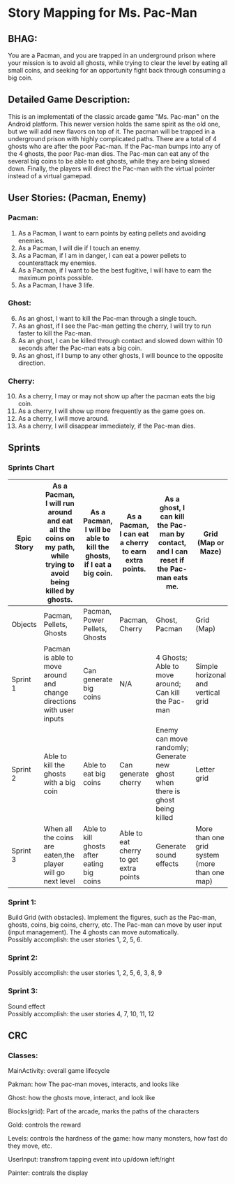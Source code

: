 # Story Mapping for Ms. Pac-Man

## BHAG: 
You are a Pacman, and you are trapped in an underground prison where your mission is to avoid all ghosts, while trying to clear the level by eating all small coins, and seeking for an opportunity fight back through consuming a big coin.

## Detailed Game Description: 
This is an implementati of the classic arcade game "Ms. Pac-man" on the Android platform. This newer version holds the same spirit as the old one, but we will add new flavors on top of it.
The pacman will be trapped in a underground prison with highly complicated paths. There are a total of 4 ghosts who are after the poor Pac-man. If the Pac-man bumps into any of the 4 ghosts, the poor Pac-man dies. The Pac-man can eat any of the several big coins to be able to eat ghosts, while they are being slowed down. Finally, the players will direct the Pac-man with the virtual pointer instead of a virtual gamepad. 


## User Stories: (Pacman, Enemy)
### Pacman: 
1) As a Pacman, I want to earn points by eating pellets and avoiding enemies. 
2) As a Pacman, I will die if I touch an enemy. 
3) As a Pacman, if I am in danger, I can eat a power pellets to counterattack my enemies.
4) As a Pacman, if I want to be the best fugitive, I will have to earn the maximum points possible.
5) As a Pacman, I have 3 life.

### Ghost:
6) As an ghost, I want to kill the Pac-man through a single touch.
7) As an ghost, if I see the Pac-man getting the cherry, I will try to run faster to kill the Pac-man.
8) As an ghost, I can be killed through contact and slowed down within 10 seconds after the Pac-man eats a big coin.
9) As an ghost, if I bump to any other ghosts, I will bounce to the opposite direction.

### Cherry:
10) As a cherry, I may or may not show up after the pacman eats the big coin.
11) As a cherry, I will show up more frequently as the game goes on.
12) As a cherry, I will move around.
13) As a cherry, I will disappear immediately, if the Pac-man dies.

## Sprints 
### Sprints Chart
Epic Story | As a Pacman, I will run around and eat all the coins on my path, while trying to avoid being killed by ghosts.  | As a Pacman, I will be able to kill the ghosts, if I eat a big coin. | As a Pacman, I can eat a cherry to earn extra points.  | As a ghost, I can kill the Pac-man by contact, and I can reset if the Pac-man eats me.  | Grid (Map or Maze) 
--- | --- | --- | --- | --- | ---
Objects | Pacman, Pellets, Ghosts | Pacman, Power Pellets, Ghosts | Pacman, Cherry | Ghost, Pacman | Grid (Map) 
Sprint 1 | Pacman is able to move around and change directions with user inputs | Can generate big coins  | N/A | 4 Ghosts; Able to move around; Can kill the Pac-man | Simple horizonal and vertical grid 
Sprint 2 | Able to kill the ghosts with a big coin | Able to eat big coins | Can generate cherry | Enemy can move randomly; Generate new ghost when there is ghost being killed | Letter grid 
Sprint 3 | When all the coins are eaten,the player will go next level | Able to kill ghosts after eating big coins | Able to eat cherry to get extra points | Generate sound effects | More than one grid system (more than one map) 

### Sprint 1: 
Build Grid (with obstacles). 
Implement the figures, such as the Pac-man, ghosts, coins, big coins, cherry, etc.
The Pac-man can move by user input (input management).
The 4 ghosts can move automatically.  
Possibly accomplish: the user stories 1, 2, 5, 6.

### Sprint 2: 
Possibly accomplish: the user stories 1, 2, 5, 6, 3, 8, 9 

### Sprint 3: 
Sound effect  
Possibly accomplish: the user stories 4, 7, 10, 11, 12

## CRC 
### Classes: 
MainActivity: 	overall game lifecycle

Pakman:  		how The pac-man moves, interacts, and looks like

Ghost:			how the ghosts move, interact, and look like

Blocks(grid):	Part of the arcade, marks the paths of the characters

Gold:			controls the reward

Levels:			controls the hardness of the game: how many monsters, how fast do they move, etc.

UserInput:		transfrom tapping event into up/down left/right

Painter:		contrals the display
